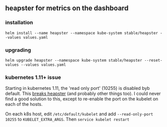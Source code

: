 ## heapster for metrics on the dashboard 

### installation

```shell
helm install --name heapster --namespace kube-system stable/heapster --values values.yaml
```

### upgrading

```shell
helm upgrade heapster --namespace kube-system stable/heapster --reset-values --values values.yaml
```

### kubernetes 1.11+ issue

Starting in kubernetes 1.11, the 'read only port' (10255) is disabled byb default.  This [breaks heapster](https://github.com/kubernetes/heapster/issues/2072) (and probably other things too).  I could never find a good solution to this, except to re-enable the port on the kubelet on each of the hosts.

On each k8s host, edit `/etc/default/kubelet` and add `--read-only-port 10255` to `KUBELET_EXTRA_ARGS`.  Then `service kubelet restart`
